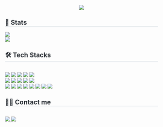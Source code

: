 <!-- Header -->
<div align="center">
  <img src="https://capsule-render.vercel.app/api?type=waving&color=gradient&height=220&text=HyeGyeong's%20GitHub&animation=fadeIn&fontColor=ffffff&fontSize=60" />
</div>

<!-- Body -->
<div style="text-align: left;"> 

  <!-- Stats -->
  <h2 style="border-bottom: 1px solid #d8dee4; color: #282d33;"> 🏅 Stats </h2> 
  <img src="https://github-readme-stats.vercel.app/api?username=hyeoh6&show_icons=true&theme=dracula" />
  <div style="text-align: left;">
    <img src="https://github-readme-stats.vercel.app/api/top-langs/?username=hyeoh6&layout=compact" />
  </div>

  <!-- Tech Stacks -->
  <div style="text-align: left;">
    <h2 style="border-bottom: 1px solid #d8dee4; color: #282d33;"> 🛠️ Tech Stacks </h2>
    <br>
    <div style="text-align: left;">
      <img src="https://img.shields.io/badge/Git-F05032?style=for-the-badge&logo=Git&logoColor=white" />
      <img src="https://img.shields.io/badge/Github-181717?style=for-the-badge&logo=Github&logoColor=white" />
      <img src="https://img.shields.io/badge/Amazon%20S3-569A31?style=for-the-badge&logo=Amazon%20S3&logoColor=white">
      <img src="https://img.shields.io/badge/HTML5-E34F26?style=for-the-badge&logo=HTML5&logoColor=white" />
      <img src="https://img.shields.io/badge/Java-007396?style=for-the-badge&logo=Java&logoColor=white" />
      <br />
      <img src="https://img.shields.io/badge/Javascript-F7DF1E?style=for-the-badge&logo=Javascript&logoColor=white" />
      <img src="https://img.shields.io/badge/MySQL-4479A1?style=for-the-badge&logo=MySQL&logoColor=white" />
      <img src="https://img.shields.io/badge/Node.js-339933?style=for-the-badge&logo=Node.js&logoColor=white" />
      <img src="https://img.shields.io/badge/Notion-000000?style=for-the-badge&logo=Notion&logoColor=white" />
      <img src="https://img.shields.io/badge/React-61DAFB?style=for-the-badge&logo=React&logoColor=white" />
      <br />
      <img src="https://img.shields.io/badge/Slack-4A154B?style=for-the-badge&logo=Slack&logoColor=white" />
      <img src="https://img.shields.io/badge/Spring-6DB33F?style=for-the-badge&logo=Spring&logoColor=white" />
      <img src="https://img.shields.io/badge/springboot-6DB33F?style=for-the-badge&logo=springboot&logoColor=white">
      <img src="https://img.shields.io/badge/tailwindcss-%2338B2AC.svg?style=for-the-badge&logo=tailwind-css&logoColor=white">
      <img src="https://img.shields.io/badge/vite-%23646CFF.svg?style=for-the-badge&logo=vite&logoColor=white">
      <img src="https://img.shields.io/badge/CSS3-1572B6?style=for-the-badge&logo=CSS3&logoColor=white" />
      <img src="https://img.shields.io/badge/IntelliJIDEA-000000.svg?style=for-the-badge&logo=intellij-idea&logoColor=white">
      <img src="https://img.shields.io/badge/Visual%20Studio%20Code-0078d7.svg?style=for-the-badge&logo=visual-studio-code&logoColor=white">
    </div>
  </div>

  <!-- Contact -->
  <div style="text-align: left;">
    <h2 style="border-bottom: 1px solid #d8dee4; color: #282d33;"> 🧑‍💻 Contact me </h2>
    <br>
    <div style="text-align: left;">
      <a href="mailto:kyunghye0610@gmail.com">
        <img src="https://img.shields.io/badge/Gmail-EA4335?style=flat&logo=Gmail&logoColor=white&link=mailto:kyunghye0610@gmail.com" />
      </a>
      <a href="">
        <img src="https://img.shields.io/badge/Notion-000000?style=flat&logo=Notion&logoColor=white&link=" />
      </a>
    </div>
    <br>
  </div>

</div>
